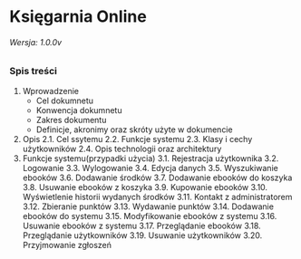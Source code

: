 # Księgarnia Online
###### Wersja: 1.0.0v


### Spis treści

1. Wprowadzenie
   * Cel dokumnetu
   * Konwencja dokumnetu 
   * Zakres dokumentu
   * Definicje, akronimy oraz skróty użyte w dokumencie 
2. Opis
  2.1. Cel ssytemu
  2.2. Funkcje systemu
  2.3. Klasy i cechy użytkowników
  2.4. Opis technologii oraz architektury
3. Funkcje systemu(przypadki użycia)
  3.1. Rejestracja użytkownika 
  3.2. Logowanie
  3.3. Wylogowanie
  3.4. Edycja danych
  3.5. Wyszukiwanie ebooków
  3.6. Dodawanie środków
  3.7. Dodawanie ebooków do koszyka
  3.8. Usuwanie ebooków z koszyka
  3.9. Kupowanie ebooków
  3.10. Wyświetlenie historii wydanych środków
  3.11. Kontakt z administratorem 
  3.12. Zbieranie punktów
  3.13. Wydawanie punktów
  3.14. Dodawanie ebooków do systemu
  3.15. Modyfikowanie ebooków z systemu
  3.16. Usuwanie ebooków z systemu
  3.17. Przeglądanie ebooków
  3.18. Przeglądanie użytkowników
  3.19. Usuwanie użytkowników
  3.20. Przyjmowanie zgłoszeń 
